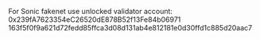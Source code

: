 For Sonic fakenet use unlocked validator account:
    0x239fA7623354eC26520dE878B52f13Fe84b06971
    163f5f0f9a621d72fedd85ffca3d08d131ab4e812181e0d30ffd1c885d20aac7